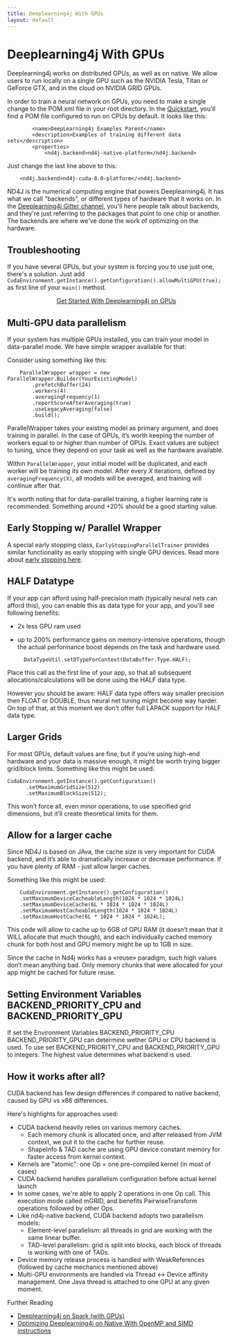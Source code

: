```yaml
---
title: Deeplearning4j With GPUs
layout: default
---
```


# Deeplearning4j With GPUs

Deeplearning4j works on distributed GPUs, as well as on native. We allow users to run locally on a single GPU such as the NVIDIA Tesla, Titan or GeForce GTX, and in the cloud on NVIDIA GRID GPUs. 

In order to train a neural network on GPUs, you need to make a single change to the POM.xml file in your root directory. In the [Quickstart](./quickstart), you'll find a POM file configured to run on CPUs by default. It looks like this:

            <name>DeepLearning4j Examples Parent</name>
            <description>Examples of training different data sets</description>
            <properties>
                <nd4j.backend>nd4j-native-platform</nd4j.backend>

Just change the last line above to this:

        <nd4j.backend>nd4j-cuda-8.0-platform</<nd4j.backend>

ND4J is the numerical computing engine that powers Deeplearning4j. It has what we call "backends", or different types of hardware that it works on. In the [Deeplearning4j Gitter channel](https://gitter.im/deeplearning4j/deeplearning4j), you'll here people talk about backends, and they're just referring to the packages that point to one chip or another. The backends are where we've done the work of optimizing on the hardware.

## Troubleshooting

If you have several GPUs, but your system is forcing you to use just one, there's a solution. Just add `CudaEnvironment.getInstance().getConfiguration().allowMultiGPU(true);` as first line of your `main()` method.

<p align="center">
<a href="./quickstart" class="btn btn-custom" onClick="ga('send', 'event', ‘quickstart', 'click');">Get Started With Deeplearning4j on GPUs</a>
</p>


## Multi-GPU data parallelism

If your system has multiple GPUs installed, you can train your model in data-parallel mode. We have simple wrapper available for that:

Consider using something like this:

        ParallelWrapper wrapper = new ParallelWrapper.Builder(YourExistingModel)
            .prefetchBuffer(24)
            .workers(4)
            .averagingFrequency(1)
            .reportScoreAfterAveraging(true)
            .useLegacyAveraging(false)
            .build();

ParallelWrapper takes your existing model as primary argument, and does training in parallel. In the case of GPUs, it’s worth keeping the number of workers equal to or higher than number of GPUs. Exact values are subject to tuning, since they depend on your task as well as the hardware available.

Within `ParallelWrapper`, your initial model will be duplicated, and each worker will be training its own model. After every *X* iterations, defined by `averagingFrequency(X)`, all models will be averaged, and training will continue after that. 

It's worth noting that for data-parallel training, a higher learning rate is recommended. Something around +20% should be a good starting value.

## Early Stopping w/ Parallel Wrapper

A special early stopping class, `EarlyStoppingParallelTrainer` provides similar functionality as early stopping with single GPU devices. Read more about [early stopping here](./earlystopping).

## HALF Datatype

If your app can afford using half-precision math (typically neural nets can afford this), you can enable this as data type for your app, and you'll see following benefits:

* 2x less GPU ram used
* up to 200% performance gains on memory-intensive operations, though the actual performance boost depends on the task and hardware used.

        DataTypeUtil.setDTypeForContext(DataBuffer.Type.HALF);

Place this call as the first line of your app, so that all subsequent allocations/calculations will be done using the HALF data type.

However you should be aware: HALF data type offers way smaller precision then FLOAT or DOUBLE, thus neural net tuning might become way harder.
On top of that, at this moment we don't offer full LAPACK support for HALF data type.

## Larger Grids

For most GPUs, default values are fine, but if you’re using high-end hardware and your data is massive enough, it might be worth trying bigger grid/block limits. Something like this might be used:

    CudaEnvironment.getInstance().getConfiguration()
          .setMaximumGridSize(512)
          .setMaximumBlockSize(512);

This won’t force all, even minor operations, to use specified grid dimensions, but it’ll create theoretical limits for them. 

## Allow for a larger cache

Since ND4J is based on JAva, the cache size is very important for CUDA backend, and it’s able to dramatically increase or decrease performance. If you have plenty of RAM - just allow larger caches.

Something like this might be used:

        CudaEnvironment.getInstance().getConfiguration()
        .setMaximumDeviceCacheableLength(1024 * 1024 * 1024L)
        .setMaximumDeviceCache(6L * 1024 * 1024 * 1024L)
        .setMaximumHostCacheableLength(1024 * 1024 * 1024L)
        .setMaximumHostCache(6L * 1024 * 1024 * 1024L);

This code will allow to cache up to 6GB of GPU RAM (it doesn’t mean that it WILL allocate that much though), and each individually cached memory chunk for both host and GPU memory might be up to 1GB in size. 

Since the cache in Nd4j works has a «reuse» paradigm, such high values don’t mean anything bad. Only memory chunks that were allocated for your app might be cached for future reuse.

## Setting Environment Variables BACKEND_PRIORITY_CPU and BACKEND_PRIORITY_GPU

If set the Environment Variables BACKEND_PRIORITY_CPU BACKEND_PRIORITY_GPU can determine wether GPU or CPU backend is used. To use set BACKEND_PRIORITY_CPU and BACKEND_PRIORITY_GPU to integers. The highest value determines what backend is used. 


## How it works after all?

CUDA backend has few design differences if compared to native backend, caused by GPU vs x86 differences. 

Here's highlights for approaches used:

- CUDA backend heavily relies on various memory caches.
    * Each memory chunk is allocated once, and after released from JVM context, we put it to the cache for further reuse.
    * ShapeInfo & TAD cache are using GPU device constant memory for faster access from kernel context.
- Kernels are "atomic": one Op = one pre-compiled kernel (in most of cases)  
- CUDA backend handles parallelism configuration before actual kernel launch
- In some cases, we're able to apply 2 operations in one Op call. This execution mode called mGRID, and benefits PairwiseTransform operations followed by other Ops.
- Like nd4j-native backend, CUDA backend adopts two parallelism models:
    * Element-level parallelism: all threads in grid are working with the same linear buffer.
    * TAD-level parallelism: grid is split into blocks, each block of threads is working with one of TADs.
- Device memory release process is handled with WeakReferences (followed by cache mechanics mentioned above)
- Multi-GPU environments are handled via Thread <-> Device affinity management. One Java thread is attached to one GPU at any given moment.



Further Reading

* [Deeplearning4j on Spark (with GPUs)](./spark)
* [Optimizing Deeplearning4j on Native With OpenMP and SIMD instructions](./native)
